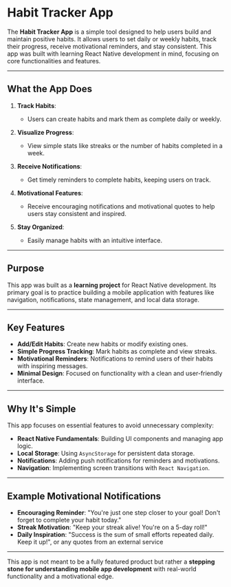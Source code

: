 # Habit Tracker App

The **Habit Tracker App** is a simple tool designed to help users build and maintain positive habits. It allows users to set daily or weekly habits, track their progress, receive motivational reminders, and stay consistent. This app was built with learning React Native development in mind, focusing on core functionalities and features.

---

## What the App Does
1. **Track Habits**:
   - Users can create habits and mark them as complete daily or weekly.

2. **Visualize Progress**:
   - View simple stats like streaks or the number of habits completed in a week.

3. **Receive Notifications**:
   - Get timely reminders to complete habits, keeping users on track.

4. **Motivational Features**:
   - Receive encouraging notifications and motivational quotes to help users stay consistent and inspired.

5. **Stay Organized**:
   - Easily manage habits with an intuitive interface.

---

## Purpose
This app was built as a **learning project** for React Native development. Its primary goal is to practice building a mobile application with features like navigation, notifications, state management, and local data storage.

---

## Key Features
- **Add/Edit Habits**: Create new habits or modify existing ones.
- **Simple Progress Tracking**: Mark habits as complete and view streaks.
- **Motivational Reminders**: Notifications to remind users of their habits with inspiring messages.
- **Minimal Design**: Focused on functionality with a clean and user-friendly interface.

---

## Why It's Simple
This app focuses on essential features to avoid unnecessary complexity:
- **React Native Fundamentals**: Building UI components and managing app logic.
- **Local Storage**: Using `AsyncStorage` for persistent data storage.
- **Notifications**: Adding push notifications for reminders and motivations.
- **Navigation**: Implementing screen transitions with `React Navigation`.

---

## Example Motivational Notifications
- **Encouraging Reminder**: "You're just one step closer to your goal! Don't forget to complete your habit today."
- **Streak Motivation**: "Keep your streak alive! You're on a 5-day roll!"
- **Daily Inspiration**: "Success is the sum of small efforts repeated daily. Keep it up!", or any quotes from an external service

---

This app is not meant to be a fully featured product but rather a **stepping stone for understanding mobile app development** with real-world functionality and a motivational edge.
